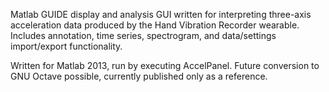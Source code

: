 Matlab GUIDE display and analysis GUI written for interpreting three-axis acceleration data produced by the Hand Vibration Recorder wearable. Includes annotation, time series, spectrogram, and data/settings import/export functionality.

Written for Matlab 2013, run by executing AccelPanel. Future conversion to GNU Octave possible, currently published only as a reference.